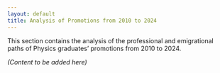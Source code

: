 ```yaml
---
layout: default
title: Analysis of Promotions from 2010 to 2024
---
```


This section contains the analysis of the professional and emigrational paths of Physics graduates’ promotions from 2010 to 2024.

*(Content to be added here)*

